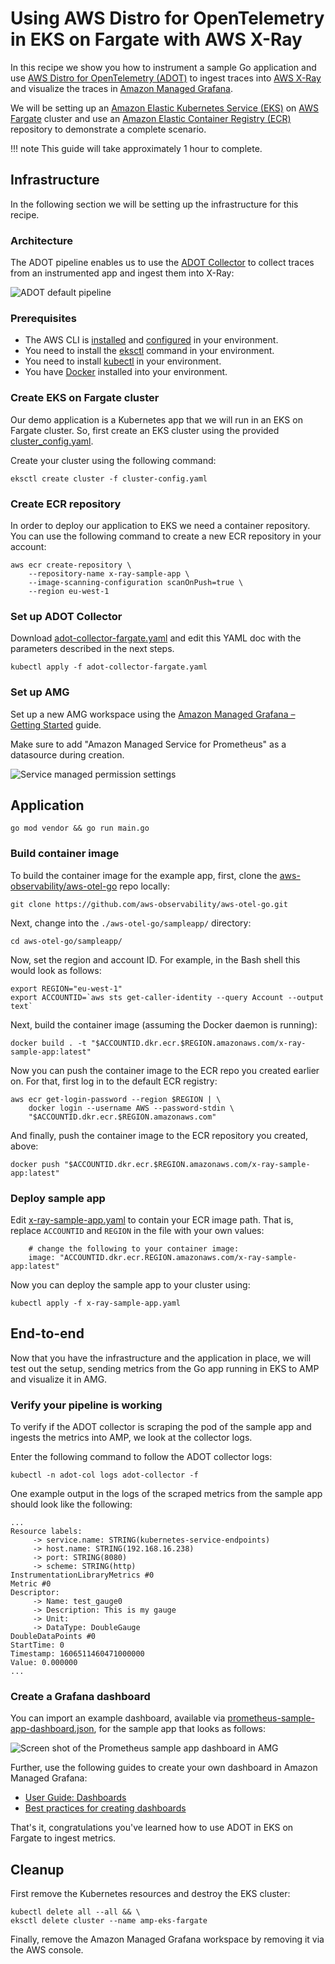 # Using AWS Distro for OpenTelemetry in EKS on Fargate with AWS X-Ray

In this recipe we show you how to instrument a sample Go application
and use [AWS Distro for OpenTelemetry (ADOT)](https://aws.amazon.com/otel) to 
ingest traces into [AWS X-Ray](https://aws.amazon.com/xray/) and visualize
the traces in [Amazon Managed Grafana](https://aws.amazon.com/grafana/).

We will be setting up an [Amazon Elastic Kubernetes Service (EKS)](https://aws.amazon.com/eks/)
on [AWS Fargate](https://aws.amazon.com/fargate/) cluster and use an
[Amazon Elastic Container Registry (ECR)](https://aws.amazon.com/ecr/) repository
to demonstrate a complete scenario.

!!! note
    This guide will take approximately 1 hour to complete.

## Infrastructure
In the following section we will be setting up the infrastructure for this recipe. 

### Architecture

The ADOT pipeline enables us to use the 
[ADOT Collector](https://github.com/aws-observability/aws-otel-collector) to 
collect traces from an instrumented app and ingest them into X-Ray:

![ADOT default pipeline](../images/adot-default-pipeline.png)


### Prerequisites

* The AWS CLI is [installed](https://docs.aws.amazon.com/cli/latest/userguide/cli-chap-install.html) and [configured](https://docs.aws.amazon.com/cli/latest/userguide/cli-chap-configure.html) in your environment.
* You need to install the [eksctl](https://docs.aws.amazon.com/eks/latest/userguide/eksctl.html) command in your environment.
* You need to install [kubectl](https://docs.aws.amazon.com/eks/latest/userguide/install-kubectl.html) in your environment. 
* You have [Docker](https://docs.docker.com/get-docker/) installed into your environment.

### Create EKS on Fargate cluster

Our demo application is a Kubernetes app that we will run in an EKS on Fargate
cluster. So, first create an EKS cluster using the
provided [cluster_config.yaml](./fargate-eks-xray-go-adot-amg/cluster-config.yaml).

Create your cluster using the following command:

```
eksctl create cluster -f cluster-config.yaml
```

### Create ECR repository

In order to deploy our application to EKS we need a container repository. 
You can use the following command to create a new ECR repository in your account: 

```
aws ecr create-repository \
    --repository-name x-ray-sample-app \
    --image-scanning-configuration scanOnPush=true \
    --region eu-west-1
```

### Set up ADOT Collector

Download [adot-collector-fargate.yaml](./fargate-eks-xray-go-adot-amg/adot-collector-fargate.yaml) 
and edit this YAML doc with the parameters described in the next steps.


```
kubectl apply -f adot-collector-fargate.yaml
```

### Set up AMG

Set up a new AMG workspace using the 
[Amazon Managed Grafana – Getting Started](https://aws.amazon.com/blogs/mt/amazon-managed-grafana-getting-started/) guide.

Make sure to add "Amazon Managed Service for Prometheus" as a datasource during creation.

![Service managed permission settings](../images/amg-console-create-workspace-managed-permissions.jpg)

## Application



```
go mod vendor && go run main.go
```


### Build container image

To build the container image for the example app, first, 
clone the [aws-observability/aws-otel-go](https://github.com/aws-observability/aws-otel-go/)
repo locally:

```
git clone https://github.com/aws-observability/aws-otel-go.git
```

Next, change into the `./aws-otel-go/sampleapp/` directory:

```
cd aws-otel-go/sampleapp/
```

Now, set the region and account ID. For example, in the Bash shell this would
look as follows:

```
export REGION="eu-west-1"
export ACCOUNTID=`aws sts get-caller-identity --query Account --output text`
```

Next, build the container image (assuming the Docker daemon is running):

```
docker build . -t "$ACCOUNTID.dkr.ecr.$REGION.amazonaws.com/x-ray-sample-app:latest"
```

Now you can push the container image to the ECR repo you created earlier on.
For that, first log in to the default ECR registry:

```
aws ecr get-login-password --region $REGION | \
    docker login --username AWS --password-stdin \
    "$ACCOUNTID.dkr.ecr.$REGION.amazonaws.com"
```

And finally, push the container image to the ECR repository you created, above:

```
docker push "$ACCOUNTID.dkr.ecr.$REGION.amazonaws.com/x-ray-sample-app:latest"
```

### Deploy sample app

Edit [x-ray-sample-app.yaml](./fargate-eks-xray-go-adot-amg/x-ray-sample-app.yaml)
to contain your ECR image path. That is, replace `ACCOUNTID` and `REGION` in the
file with your own values:

``` 
    # change the following to your container image:
    image: "ACCOUNTID.dkr.ecr.REGION.amazonaws.com/x-ray-sample-app:latest"
```

Now you can deploy the sample app to your cluster using:

```
kubectl apply -f x-ray-sample-app.yaml
```

## End-to-end

Now that you have the infrastructure and the application in place, we will
test out the setup, sending metrics from the Go app running in EKS to AMP and
visualize it in AMG.

### Verify your pipeline is working 

To verify if the ADOT collector is scraping the pod of the sample app and
ingests the metrics into AMP, we look at the collector logs.

Enter the following command to follow the ADOT collector logs:

```
kubectl -n adot-col logs adot-collector -f
```

One example output in the logs of the scraped metrics from the sample app 
should look like the following:

```
...
Resource labels:
     -> service.name: STRING(kubernetes-service-endpoints)
     -> host.name: STRING(192.168.16.238)
     -> port: STRING(8080)
     -> scheme: STRING(http)
InstrumentationLibraryMetrics #0
Metric #0
Descriptor:
     -> Name: test_gauge0
     -> Description: This is my gauge
     -> Unit: 
     -> DataType: DoubleGauge
DoubleDataPoints #0
StartTime: 0
Timestamp: 1606511460471000000
Value: 0.000000
...
```

### Create a Grafana dashboard

You can import an example dashboard, available via
[prometheus-sample-app-dashboard.json](./fargate-eks-metrics-go-adot-ampamg/prometheus-sample-app-dashboard.json),
for the sample app that looks as follows:

![Screen shot of the Prometheus sample app dashboard in AMG](../images/amg-prom-sample-app-dashboard.png)

Further, use the following guides to create your own dashboard in Amazon Managed Grafana:

* [User Guide: Dashboards](https://docs.aws.amazon.com/grafana/latest/userguide/dashboard-overview.html)
* [Best practices for creating dashboards](https://grafana.com/docs/grafana/latest/best-practices/best-practices-for-creating-dashboards/)

That's it, congratulations you've learned how to use ADOT in EKS on Fargate to 
ingest metrics.

## Cleanup

First remove the Kubernetes resources and destroy the EKS cluster:

```
kubectl delete all --all && \
eksctl delete cluster --name amp-eks-fargate
```


Finally, remove the Amazon Managed Grafana  workspace by removing it via the AWS console. 
